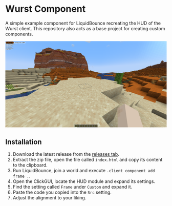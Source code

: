 # Wurst Component
A simple example component for LiquidBounce recreating the HUD of the Wurst client. This repository also acts as a base project for creating custom components.

![screenshot](gh_assets/screenshot.png)

## Installation
1. Download the latest release from the [releases tab](releases).
2. Extract the zip file, open the file called `index.html` and copy its content to the clipboard.
3. Run LiquidBounce, join a world and execute `.client component add frame .`.
4. Open the ClickGUI, locate the HUD module and expand its settings.
5. Find the setting called `Frame` under `Custom` and expand it.
6. Paste the code you copied into the `Src` setting.
7. Adjust the alignment to your liking.